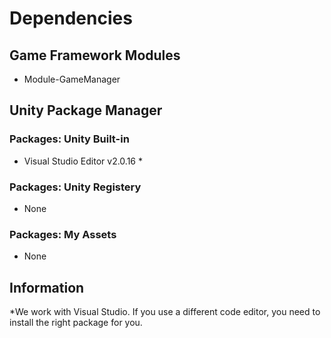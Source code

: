 # Dependencies

## Game Framework Modules
 - Module-GameManager

## Unity Package Manager

### Packages: Unity Built-in
 - Visual Studio Editor v2.0.16 *

### Packages: Unity Registery
 - None

### Packages: My Assets
 - None

## Information
*We work with Visual Studio. If you use a different code editor, you need to install the right package for you.  